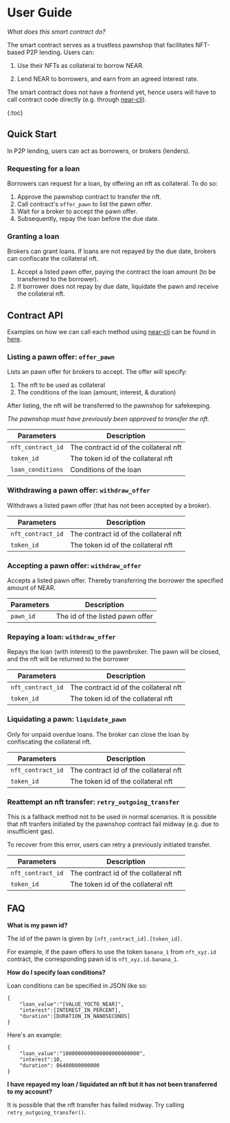 # User Guide

_What does this smart contract do?_

The smart contract serves as a trustless pawnshop that facilitates NFT-based P2P lending. Users can:

1. Use their NFTs as collateral to borrow NEAR.

2. Lend NEAR to borrowers, and earn from an agreed interest rate.

The smart contract does not have a frontend yet, hence users will have to call contract code directly (e.g. through [near-cli]).

{:toc}

## Quick Start

In P2P lending, users can act as borrowers, or brokers (lenders).

### Requesting for a loan

Borrowers can request for a loan, by offering an nft as collateral. To do so:

1. Approve the pawnshop contract to transfer the nft.
2. Call contract's `offer_pawn` to list the pawn offer.
3. Wait for a broker to accept the pawn offer.
4. Subsequently, repay the loan before the due date.

### Granting a loan

Brokers can grant loans. If loans are not repayed by the due date, brokers can confiscate the collateral nft.

1. Accept a listed pawn offer, paying the contract the loan amount (to be transferred to the borrower).
2. If borrower does not repay by due date, liquidate the pawn and receive the collateral nft.

## Contract API

Examples on how we can call each method using [near-cli] can be found in [here](https://github.com/bryanwee023/nft-pawnshop/blob/main/scripts).

### **Listing a pawn offer**: `offer_pawn`

Lists an pawn offer for brokers to accept. The offer will specify:
1. The nft to be used as collateral
2. The conditions of the loan (amount, interest, & duration)

After listing, the nft will be transferred to the pawnshop for safekeeping. 

_The pawnshop must have previously been approved to transfer the nft._

| Parameters | Description |
| ------------- | ------------- |
| `nft_contract_id`| The contract id of the collateral nft |
| `token_id`  | The token id of the collateral nft  |
| `loan_conditions`  | Conditions of the loan |

### **Withdrawing a pawn offer**: `withdraw_offer`

Withdraws a listed pawn offer (that has not been accepted by a broker).

| Parameters | Description |
| ------------- | ------------- |
| `nft_contract_id`| The contract id of the collateral nft |
| `token_id`  | The token id of the collateral nft  |

### **Accepting a pawn offer**: `withdraw_offer`

Accepts a listed pawn offer. Thereby transferring the borrower the specified amount of NEAR.

| Parameters | Description |
| ------------- | ------------- |
| `pawn_id`| The id of the listed pawn offer |

### **Repaying a loan**: `withdraw_offer`

Repays the loan (with interest) to the pawnbroker. The pawn will be closed, and the nft will be returned to the borrower

| Parameters | Description |
| ------------- | ------------- |
| `nft_contract_id`| The contract id of the collateral nft |
| `token_id`  | The token id of the collateral nft  |

### **Liquidating a pawn**: `liquidate_pawn`

Only for unpaid overdue loans. The broker can close the loan by confiscating the collateral nft.

| Parameters | Description |
| ------------- | ------------- |
| `nft_contract_id`| The contract id of the collateral nft |
| `token_id`  | The token id of the collateral nft  |

### **Reattempt an nft transfer**: `retry_outgoing_transfer`

This is a fallback method not to be used in normal scenarios. It is possible that nft tranfers initiated by the pawnshop contract fail midway (e.g. due to insufficient gas).

To recover from this error, users can retry a previously initiated transfer.

| Parameters | Description |
| ------------- | ------------- |
| `nft_contract_id`| The contract id of the collateral nft |
| `token_id`  | The token id of the collateral nft  |

## FAQ

**What is my pawn id?**

 The id of the pawn is given by `[nft_contract_id].[token_id]`. 
 
 For example, if the pawn offers to use the token `banana_1` from `nft_xyz.id` contract, the corresponding pawn id is `nft_xyz.id.banana_1`.

**How do I specify loan conditions?**

Loan conditions can be specified in JSON like so:

    {
        "loan_value":"[VALUE_YOCTO_NEAR]", 
        "interest":[INTEREST_IN_PERCENT], 
        "duration":[DURATION_IN_NANOSECONDS] 
    }

Here's an example:

    {
        "loan_value":"1000000000000000000000000", 
        "interest":10, 
        "duration": 86400000000000
    }


**I have repayed my loan / liquidated an nft but it has not been transferred to my account?**

It is possible that the nft transfer has failed midway. Try calling `retry_outgoing_transfer()`.

[near-cli]: https://docs.near.org/docs/tools/near-cli